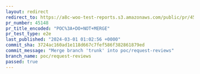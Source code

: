 ```yaml
---
layout: redirect
redirect_to: https://a8c-woo-test-reports.s3.amazonaws.com/public/pr/45148/e2e/index.html
pr_number: 45148
pr_title_encoded: "POC%3A+DO+NOT+MERGE"
pr_test_type: e2e
last_published: "2024-03-01 01:02:56 +0000"
commit_sha: 3724ac160ad1e118d667c7fef586f382861879ed
commit_message: "Merge branch 'trunk' into poc/request-reviews"
branch_name: poc/request-reviews
passed: true
---
```

